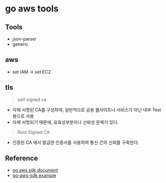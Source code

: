# go aws tools

## Tools

- json-parser
- generic

## aws

- set IAM -> set EC2

## tls

> self signed ca

- 자체 서명된 CA를 구성하여, 일반적으로 공용 웹사이트나 서비스가 아닌 내부 Test용으로 사용
- 자체 서명되기 때문에, 유효성부분이나 신뢰성 문제가 있다.

> Root Signed CA

- 인증된 CA 에서 발급한 인증서를 사용하여 통신 간의 신뢰를 구축한다.

## Reference

- <a href="https://aws.github.io/aws-sdk-go-v2/docs/getting-started/">go aws sdk document </a>
- <a href="https://aws.github.io/aws-sdk-go-v2/docs/code-examples/">go-aws-sdk example</a>
